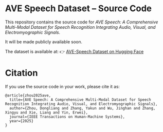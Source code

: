# AVE Speech Dataset – Source Code

This repository contains the source code for *AVE Speech: A Comprehensive Multi-Modal Dataset for Speech Recognition Integrating Audio, Visual, and Electromyographic Signals*.

It will be made publicly available soon.

The dataset is available at:
👉 [AVE-Speech Dataset on Hugging Face](https://huggingface.co/datasets/MML-Group/AVE-Speech)

# Citation
If you use the source code in your work, please cite it as:
```
@article{zhou2025ave,
  title={AVE Speech: A Comprehensive Multi-Modal Dataset for Speech Recognition Integrating Audio, Visual, and Electromyographic Signals},
  author={Zhou, Dongliang and Zhang, Yakun and Wu, Jinghan and Zhang, Xingyu and Xie, Liang and Yin, Erwei},
  journal={IEEE Transactions on Human-Machine Systems},
  year={2025}
}
```
